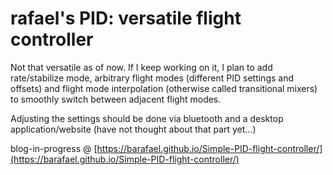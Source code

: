 # rafael's PID: versatile flight controller

Not that versatile as of now. If I keep working on it, I plan to add rate/stabilize mode, arbitrary flight modes (different PID settings and offsets) and flight mode interpolation (otherwise called transitional mixers) to smoothly switch between adjacent flight modes.

Adjusting the settings should be done via bluetooth and a desktop application/website (have not thought about that part yet...)

blog-in-progress @ [https://barafael.github.io/Simple-PID-flight-controller/](https://barafael.github.io/Simple-PID-flight-controller/)
